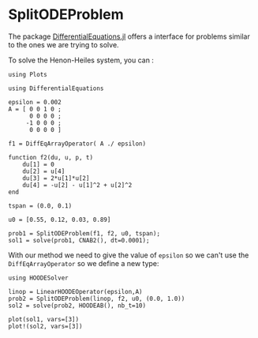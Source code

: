 # SplitODEProblem

The package [DifferentialEquations.jl](https://diffeq.sciml.ai/stable/types/split_ode_types/) 
offers a interface for problems similar to the ones we are trying to solve.

To solve the Henon-Heiles system, you can :

```@setup 4
using Plots
```

```@example 4
using DifferentialEquations

epsilon = 0.002
A = [ 0 0 1 0 ;
      0 0 0 0 ;
     -1 0 0 0 ;
      0 0 0 0 ]

f1 = DiffEqArrayOperator( A ./ epsilon)

function f2(du, u, p, t)
    du[1] = 0
    du[2] = u[4]
    du[3] = 2*u[1]*u[2]
    du[4] = -u[2] - u[1]^2 + u[2]^2 
end

tspan = (0.0, 0.1)

u0 = [0.55, 0.12, 0.03, 0.89]

prob1 = SplitODEProblem(f1, f2, u0, tspan);
sol1 = solve(prob1, CNAB2(), dt=0.0001);

```

With our method we need to give the value of `epsilon` so we can't use the 
`DiffEqArrayOperator` so we define a new type:

```@example 4
using HOODESolver

linop = LinearHOODEOperator(epsilon,A)
prob2 = SplitODEProblem(linop, f2, u0, (0.0, 1.0))
sol2 = solve(prob2, HOODEAB(), nb_t=10)

plot(sol1, vars=[3])
plot!(sol2, vars=[3])
```
